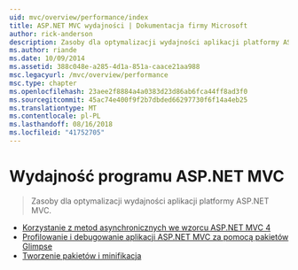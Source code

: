 ```yaml
---
uid: mvc/overview/performance/index
title: ASP.NET MVC wydajności | Dokumentacja firmy Microsoft
author: rick-anderson
description: Zasoby dla optymalizacji wydajności aplikacji platformy ASP.NET MVC.
ms.author: riande
ms.date: 10/09/2014
ms.assetid: 388c048e-a285-4d1a-851a-caace21aa988
msc.legacyurl: /mvc/overview/performance
msc.type: chapter
ms.openlocfilehash: 23aee2f8884a4a0383d23d86ab6fca44ff8ad3f0
ms.sourcegitcommit: 45ac74e400f9f2b7dbded66297730f6f14a4eb25
ms.translationtype: MT
ms.contentlocale: pl-PL
ms.lasthandoff: 08/16/2018
ms.locfileid: "41752705"
---
```

<a name="aspnet-mvc-performance"></a>Wydajność programu ASP.NET MVC
====================
> Zasoby dla optymalizacji wydajności aplikacji platformy ASP.NET MVC.


- [Korzystanie z metod asynchronicznych we wzorcu ASP.NET MVC 4](using-asynchronous-methods-in-aspnet-mvc-4.md)
- [Profilowanie i debugowanie aplikacji ASP.NET MVC za pomocą pakietów Glimpse](profile-and-debug-your-aspnet-mvc-app-with-glimpse.md)
- [Tworzenie pakietów i minifikacja](bundling-and-minification.md)
